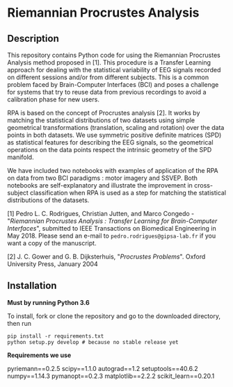 # Riemannian Procrustes Analysis

## Description

This repository contains Python code for using the Riemannian Procrustes Analysis method proposed in [1]. This procedure is a Transfer Learning approach for dealing with the statistical variability of EEG signals recorded on different sessions and/or from different subjects. This is a common problem faced by Brain-Computer Interfaces (BCI) and poses a challenge for systems that try to reuse data from previous recordings to avoid a calibration phase for new users.

RPA is based on the concept of Procrustes analysis [2]. It works by matching the statistical distributions of two datasets using simple geometrical transformations (translation, scaling and rotation) over the data points in both datasets. We use symmetric positive definite matrices (SPD) as statistical features for describing the EEG signals, so the geometrical operations on the data points respect the intrinsic geometry of the SPD manifold.

We have included two notebooks with examples of application of the RPA on data from two BCI paradigms : motor imagery and SSVEP. Both notebooks are self-explanatory and illustrate the improvement in cross-subject classification when RPA is used as a step for matching the statistical distributions of the datasets.

[1] Pedro L. C. Rodrigues, Christian Jutten, and Marco Congedo - "*Riemannian Procrustes Analysis : Transfer Learning for Brain-Computer Interfaces*", submitted to IEEE Transactions on Biomedical Engineering in May 2018. Please send an e-mail to `pedro.rodrigues@gipsa-lab.fr` if you want a copy of the manuscript.

[2] J. C. Gower and G. B. Dijksterhuis, "*Procrustes Problems*". Oxford University Press, January 2004

## Installation

**Must by running Python 3.6**

To install, fork or clone the repository and go to the downloaded directory, then run

```
pip install -r requirements.txt
python setup.py develop # because no stable release yet
```

**Requirements we use**

pyriemann==0.2.5
scipy==1.1.0
autograd==1.2
setuptools==40.6.2
numpy==1.14.3
pymanopt==0.2.3
matplotlib==2.2.2
scikit_learn==0.20.1
